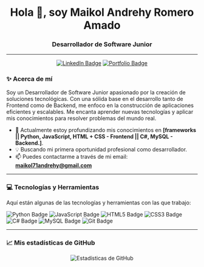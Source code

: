 <h1 align="center">Hola 👋, soy Maikol Andrehy Romero Amado</h1>
<h3 align="center">Desarrollador de Software Junior</h3>

---

<p align="center">
  <a href="https://www.linkedin.com/in/maikol-andrehy-romero-amado-2922a1335/"><img src="https://img.shields.io/badge/LinkedIn-0077B5?style=for-the-badge&logo=linkedin&logoColor=white" alt="LinkedIn Badge"/></a>
  <a href="URL_DE_TU_PORTAFOLIO_SI_TIENES"><img src="https://img.shields.io/badge/Portfolio-000000?style=for-the-badge&logo=About.me&logoColor=white" alt="Portfolio Badge"/></a>
</p>

### ✨ Acerca de mí

Soy un Desarrollador de Software Junior apasionado por la creación de soluciones tecnológicas. Con una sólida base en el desarrollo tanto de Frontend como de Backend, me enfoco en la construcción de aplicaciones eficientes y escalables. Me encanta aprender nuevas tecnologías y aplicar mis conocimientos para resolver problemas del mundo real.

- 🌱 Actualmente estoy profundizando mis conocimientos en **[frameworks || Python, JavaScript, HTML + CSS - Frontend || C#, MySQL - Backend.]**.
- 💡 Buscando mi primera oportunidad profesional como desarrollador.
- 📫 Puedes contactarme a través de mi email: **maikol71andrehy@gmail.com**

---

### 💻 Tecnologías y Herramientas

Aquí están algunas de las tecnologías y herramientas con las que trabajo:

<p>
  <img src="https://img.shields.io/badge/Python-3776AB?style=for-the-badge&logo=python&logoColor=white" alt="Python Badge"/>
  <img src="https://img.shields.io/badge/JavaScript-F7DF1E?style=for-the-badge&logo=javascript&logoColor=black" alt="JavaScript Badge"/>
  <img src="https://img.shields.io/badge/HTML5-E34F26?style=for-the-badge&logo=html5&logoColor=white" alt="HTML5 Badge"/>
  <img src="https://img.shields.io/badge/CSS3-1572B6?style=for-the-badge&logo=css3&logoColor=white" alt="CSS3 Badge"/>
  <img src="https://img.shields.io/badge/C%23-239120?style=for-the-badge&logo=c-sharp&logoColor=white" alt="C# Badge"/>
  <img src="https://img.shields.io/badge/MySQL-4479A1?style=for-the-badge&logo=mysql&logoColor=white" alt="MySQL Badge"/>
  <img src="https://img.shields.io/badge/Git-F05032?style=for-the-badge&logo=git&logoColor=white" alt="Git Badge"/>
</p>

---

### 📈 Mis estadísticas de GitHub

<p align="center">
  <img src="https://github-readme-stats.vercel.app/api?username=MaikolGit303&show_icons=true&theme=dark" alt="Estadísticas de GitHub"/>
</p>

